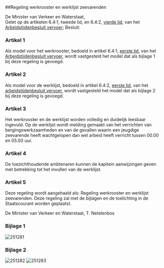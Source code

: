 <meta http-equiv='Content-Type' content='text/html; charset=utf-8' />

##Regeling werkrooster en werklijst zeevarenden

De Minister van Verkeer en Waterstaat,  
Gelet op de artikelen 6.4:1, tweede lid, en 6.4:2, [vierde lid](../../../../../../../AMvB/arbeidstijdenbesluit/vervoer/BWBR0009386/README.md), van het [Arbeidstijdenbesluit vervoer](../../../../../../../AMvB/arbeidstijdenbesluit/vervoer/BWBR0009386/README.md);
Besluit:     

### Artikel  1  

Als model voor het werkrooster, bedoeld in artikel 6.4:1, [eerste lid](../../../../../../../AMvB/arbeidstijdenbesluit/vervoer/BWBR0009386/README.md), van het [Arbeidstijdenbesluit vervoer](../../../../../../../AMvB/arbeidstijdenbesluit/vervoer/BWBR0009386/README.md), wordt vastgesteld het model dat als bijlage 1 bij deze regeling is gevoegd.  

### Artikel  2  

Als model voor de werklijst, bedoeld in artikel 6.4:2, [eerste lid](../../../../../../../AMvB/arbeidstijdenbesluit/vervoer/BWBR0009386/README.md), van het [arbeidstijdenbesluit vervoer](../../../../../../../AMvB/arbeidstijdenbesluit/vervoer/BWBR0009386/README.md), wordt vastgesteld het model dat als bijlage 2 bij deze regeling is gevoegd.  

### Artikel  3  

Het werkrooster en de werklijst worden volledig en duidelijk leesbaar ingevuld. Op de werklijst wordt melding gemaakt van het verrichten van bergingswerkzaamheden en van de gevallen waarin een jeugdige zeevarende heeft wachtgelopen dan wel arbeid heeft verricht tussen 00.00 en 05.00 uur. 

### Artikel  4  

De toezichthoudende ambtenaren kunnen de kapitein aanwijzingen geven met betrekking tot het invullen van de werklijst.  

### Artikel  5  

Deze regeling wordt aangehaald als: Regeling werkrooster en werklijst zeevarenden. 
Deze regeling zal met de bijlagen en de toelichting in de Staatscourant worden geplaatst.   

De 
Minister van Verkeer en Waterstaat, 
T. Netelenbos     

### Bijlage 1  

![251281](http://wetten.overheid.nl/Illustration/251281)

### Bijlage 2  

![251282](http://wetten.overheid.nl/Illustration/251282)
![251283](http://wetten.overheid.nl/Illustration/251283)

